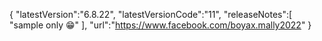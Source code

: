 {
"latestVersion":"6.8.22",
"latestVersionCode":"11",
"releaseNotes":[
"sample only 😁"
],
"url":"https://www.facebook.com/boyax.mally2022"
}
